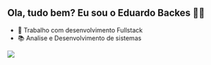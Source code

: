 ## Ola, tudo bem? Eu sou o Eduardo Backes 👨‍💻

- 🔭 Trabalho com desenvolvimento Fullstack
- 📚 Analise e Desenvolvimento de sistemas
<div> 
  <a href="https://www.linkedin.com/in/eduardo-abne-backes-da-silva-25b90525a" target="_blank"><img src="https://img.shields.io/badge/-LinkedIn-%230077B5?style=for-the-badge&logo=linkedin&logoColor=white" target="_blank"></a> 
  
</div>

